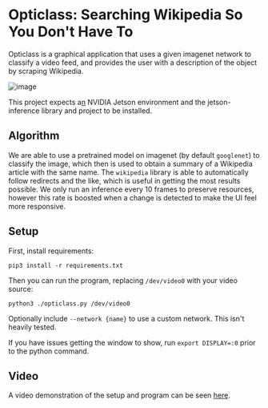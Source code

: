 # Opticlass: Searching Wikipedia So You Don't Have To

Opticlass is a graphical application that uses a given imagenet network to classify a video feed, and provides the user with a description of the object by scraping Wikipedia.

![image](https://user-images.githubusercontent.com/42524580/178066833-c09ada50-c98b-49ef-b0f9-4c38f0ba4097.png)


This project expects a[n](https://linustechtips.com/topic/22552-is-it-a-nvidia-insert-noun-or-an-nvidia-insert-noun/) NVIDIA Jetson environment and the jetson-inference library and project to be installed.

## Algorithm

We are able to use a pretrained model on imagenet (by default `googlenet`) to classify the image, which then is used to obtain a summary of a Wikipedia article with the same name. The `wikipedia` library is able to automatically follow redirects and the like, which is useful in getting the most results possible. We only run an inference every 10 frames to preserve resources, however this rate is boosted when a change is detected to make the UI feel more responsive.

## Setup
First, install requirements:

`pip3 install -r requirements.txt`

Then you can run the program, replacing `/dev/video0` with your video source:

`python3 ./opticlass.py /dev/video0`

Optionally include `--network {name}` to use a custom network. This isn't heavily tested.

If you have issues getting the window to show, run `export DISPLAY=:0` prior to the python command.

## Video

A video demonstration of the setup and program can be seen [here](https://example.com).
